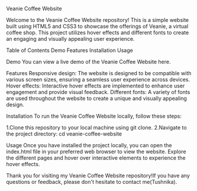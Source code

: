 Veanie Coffee Website

Welcome to the Veanie Coffee Website repository! This is a simple website built using HTML5 and CSS3 to showcase the offerings of Veanie, a virtual coffee shop. This project utilizes hover effects and different fonts to create an engaging and visually appealing user experience.

Table of Contents
Demo
Features
Installation
Usage

Demo
You can view a live demo of the Veanie Coffee Website here.

Features
Responsive design: The website is designed to be compatible with various screen sizes, ensuring a seamless user experience across devices.
Hover effects: Interactive hover effects are implemented to enhance user engagement and provide visual feedback.
Different fonts: A variety of fonts are used throughout the website to create a unique and visually appealing design.

Installation
To run the Veanie Coffee Website locally, follow these steps:

1.Clone this repository to your local machine using git clone.
2.Navigate to the project directory: cd veanie-coffee-website

Usage
Once you have installed the project locally, you can open the index.html file in your preferred web browser to view the website. 
Explore the different pages and hover over interactive elements to experience the hover effects.


Thank you for visiting my Veanie Coffee Website repository!If you have any questions or feedback, please don't hesitate to contact me(Tushnika).
